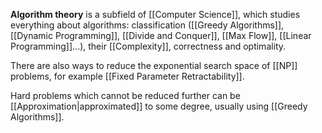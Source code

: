 **Algorithm theory** is a subfield of [[Computer Science]], which studies everything about algorithms: classification ([[Greedy Algorithms]], [[Dynamic Programming]], [[Divide and Conquer]], [[Max Flow]], [[Linear Programming]]...), their [[Complexity]], correctness and optimality. 

There are also ways to reduce the exponential search space of [[NP]] problems, for example [[Fixed Parameter Retractability]].

Hard problems which cannot be reduced further can be [[Approximation|approximated]] to some degree, usually using [[Greedy Algorithms]].